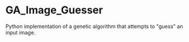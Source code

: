 # GA_Image_Guesser
Python implementation of a genetic algorithm that attempts to "guess" an input image.
